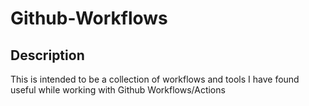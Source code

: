 # Github-Workflows

## Description
This is intended to be a collection of workflows and tools I have found useful while working with Github Workflows/Actions
